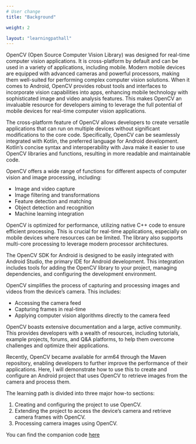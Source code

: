 ```yaml
---
# User change
title: "Background"

weight: 2

layout: "learningpathall"
---
```

OpenCV (Open Source Computer Vision Library) was designed for real-time computer vision applications. It is cross-platform by default and can be used in a variety of applications, including mobile. Modern mobile devices are equipped with advanced cameras and powerful processors, making them well-suited for performing complex computer vision solutions. When it comes to Android, OpenCV provides robust tools and interfaces to incorporate vision capabilities into apps, enhancing mobile technology with sophisticated image and video analysis features. This makes OpenCV an invaluable resource for developers aiming to leverage the full potential of mobile devices for real-time computer vision applications.

The cross-platform feature of OpenCV allows developers to create versatile applications that can run on multiple devices without significant modifications to the core code. Specifically, OpenCV can be seamlessly integrated with Kotlin, the preferred language for Android development. Kotlin’s concise syntax and interoperability with Java make it easier to use OpenCV libraries and functions, resulting in more readable and maintainable code.

OpenCV offers a wide range of functions for different aspects of computer vision and image processing, including:
- Image and video capture
- Image filtering and transformations
- Feature detection and matching
- Object detection and recognition
- Machine learning integration

OpenCV is optimized for performance, utilizing native C++ code to ensure efficient processing. This is crucial for real-time applications, especially on mobile devices where resources can be limited. The library also supports multi-core processing to leverage modern processor architectures.

The OpenCV SDK for Android is designed to be easily integrated with Android Studio, the primary IDE for Android development. This integration includes tools for adding the OpenCV library to your project, managing dependencies, and configuring the development environment.

OpenCV simplifies the process of capturing and processing images and videos from the device’s camera. This includes:
- Accessing the camera feed
- Capturing frames in real-time
- Applying computer vision algorithms directly to the camera feed

OpenCV boasts extensive documentation and a large, active community. This provides developers with a wealth of resources, including tutorials, example projects, forums, and Q&A platforms, to help them overcome challenges and optimize their applications.

Recently, OpenCV became available for arm64 through the Maven repository, enabling developers to further improve the performance of their applications. Here, I will demonstrate how to use this to create and configure an Android project that uses OpenCV to retrieve images from the camera and process them.

The learning path is divided into three major how-to sections:
1. Creating and configuring the project to use OpenCV.
2. Extending the project to access the device’s camera and retrieve camera frames with OpenCV.
3. Processing camera images using OpenCV.

You can find the companion code [here](https://github.com/dawidborycki/Arm64OpenCVCamera.git)